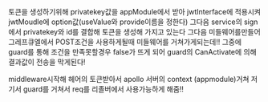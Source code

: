 토큰을 생성하기위해
privatekey값을 appModule에서 받아 jwtInterface에 적용시켜 jwtMoudle에 option값(useValue와 provide이름을 정한다) 그다음
service의 sign에서 privatekey와 id를 결합해 토큰을 생성해 가지고 있는다
그다음 미들웨어를만들어 그레프큐엘에서 POST조건을 사용하게될때
미들웨어를 거쳐가게되는데!! 그중에 guard를 통해 조건을 만족못할경우
false가 뜨게 되어 guard의 CanActivate에 의해 결과값이 전송을 막게된다!


middleware시작해 헤어의 토큰받아서
apollo 서버의 context (appmodule)거쳐 
저기서 guard를 거쳐서
req를 리졸버에서 사용가능하게 해줌!!